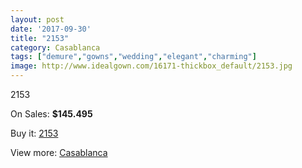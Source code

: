 ```yaml
---
layout: post
date: '2017-09-30'
title: "2153"
category: Casablanca
tags: ["demure","gowns","wedding","elegant","charming"]
image: http://www.idealgown.com/16171-thickbox_default/2153.jpg
---
```

2153

On Sales: **$145.495**
<a href="https://www.idealgown.com/en/casablanca/6447-2153.html"><amp-img layout="responsive" width="600" height="600" src="//www.idealgown.com/16171-thickbox_default/2153.jpg" alt="2153 0" /></a>
<a href="https://www.idealgown.com/en/casablanca/6447-2153.html"><amp-img layout="responsive" width="600" height="600" src="//www.idealgown.com/16173-thickbox_default/2153.jpg" alt="2153 1" /></a>
<a href="https://www.idealgown.com/en/casablanca/6447-2153.html"><amp-img layout="responsive" width="600" height="600" src="//www.idealgown.com/16172-thickbox_default/2153.jpg" alt="2153 2" /></a>

Buy it: [2153](https://www.idealgown.com/en/casablanca/6447-2153.html "2153")

View more: [Casablanca](https://www.idealgown.com/en/31-casablanca "Casablanca")